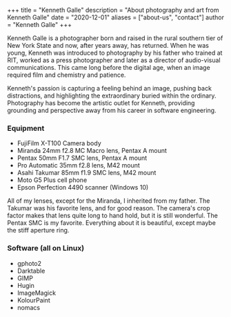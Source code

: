 +++
title = "Kenneth Galle"
description = "About photography and art from Kenneth Galle"
date = "2020-12-01"
aliases = ["about-us", "contact"]
author = "Kenneth Galle"
+++

Kenneth Galle is a photographer born and raised in the rural southern tier of New York State and now, after years away, has returned. When he was young, Kenneth was introduced to photography by his father who trained at RIT, worked as a press photographer and later as a director of audio-visual communications. This came long before the digital age, when an image required film and chemistry and patience.

Kenneth's passion is capturing a feeling behind an image, pushing back distractions, and highlighting the extraordinary buried within the ordinary. Photography has become the artistic outlet for Kenneth, providing grounding and perspective away from his career in software engineering.

### Equipment
* FujiFilm X-T100 Camera body
* Miranda 24mm f2.8 MC Macro lens, Pentax A mount
* Pentax 50mm F1.7 SMC lens, Pentax A mount
* Pro Automatic 35mm f2.8 lens, M42 mount
* Asahi Takumar 85mm f1.9 SMC lens, M42 mount
* Moto G5 Plus cell phone
* Epson Perfection 4490 scanner (Windows 10)

All of my lenses, except for the Miranda, I inherited from my father. The Takumar was his favorite lens, and for good reason. The camera's crop factor makes that lens quite long to hand hold, but it is still wonderful. The Pentax SMC is my favorite. Everything about it is beautiful, except maybe the stiff aperture ring.

### Software (all on Linux)
* gphoto2
* Darktable
* GIMP
* Hugin
* ImageMagick
* KolourPaint
* nomacs
